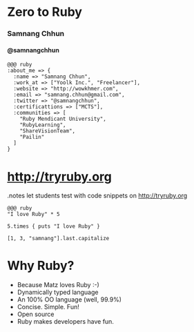 <!SLIDE title center>
# Zero to Ruby #
### Samnang Chhun ###
#### @samnangchhun ####

<!SLIDE about_me transition=scrollUp>

	@@@ ruby
    :about_me => {
      :name => "Samnang Chhun",
      :work_at => ["Yoolk Inc.", "Freelancer"],
      :website => "http://wowkhmer.com",
      :email => "samnang.chhun@gmail.com",
      :twitter => "@samnangchhun",
      :certificattions => ["MCTS"],
      :communities => [
        "Ruby Mendicant University",
        "RubyLearning",
		"ShareVisionTeam",
        "Pailin"
      ]
    }

<!SLIDE try_ruby transition=scrollUp>
# http://tryruby.org #
.notes let students test with code snippets on http://tryruby.org

	@@@ ruby
	"I love Ruby" * 5
	
	5.times { puts "I love Ruby" }
	
	[1, 3, "samnang"].last.capitalize

<!SLIDE why_ruby bullets transition=scrollUp>

# Why Ruby? #

* Because Matz loves Ruby :-)
* Dynamically typed language
* An 100% OO language (well, 99.9%)
* Concise. Simple. Fun!
* Open source
* Ruby makes developers have fun.